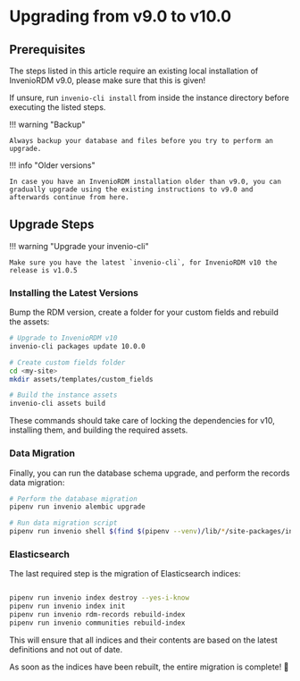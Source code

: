 # Upgrading from v9.0 to v10.0

## Prerequisites

The steps listed in this article require an existing local installation of InvenioRDM v9.0, please make sure that this is given!

If unsure, run `invenio-cli install` from inside the instance directory before executing the listed steps.

!!! warning "Backup"

    Always backup your database and files before you try to perform an upgrade.

!!! info "Older versions"

    In case you have an InvenioRDM installation older than v9.0, you can gradually upgrade using the existing instructions to v9.0 and afterwards continue from here.

## Upgrade Steps

!!! warning "Upgrade your invenio-cli"

    Make sure you have the latest `invenio-cli`, for InvenioRDM v10 the release is v1.0.5

### Installing the Latest Versions

Bump the RDM version, create a folder for your custom fields and rebuild the assets:

```bash
# Upgrade to InvenioRDM v10
invenio-cli packages update 10.0.0

# Create custom fields folder
cd <my-site>
mkdir assets/templates/custom_fields

# Build the instance assets
invenio-cli assets build
```

These commands should take care of locking the dependencies for v10, installing them, and building the required assets.


### Data Migration

Finally, you can run the database schema upgrade, and perform the records data migration:

```bash
# Perform the database migration
pipenv run invenio alembic upgrade

# Run data migration script
pipenv run invenio shell $(find $(pipenv --venv)/lib/*/site-packages/invenio_app_rdm -name migrate_9_0_to_10_0.py)
```

### Elasticsearch

The last required step is the migration of Elasticsearch indices:

```bash

pipenv run invenio index destroy --yes-i-know
pipenv run invenio index init
pipenv run invenio rdm-records rebuild-index
pipenv run invenio communities rebuild-index
```

This will ensure that all indices and their contents are based on the latest definitions and not out of date.

As soon as the indices have been rebuilt, the entire migration is complete! :partying_face:
